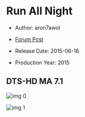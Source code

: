 # Run All Night

* Author: aron7awol

* [Forum Post](https://www.avsforum.com/threads/bass-eq-for-filtered-movies.2995212/post-56898868)

* Release Date: 2015-06-16
* Production Year: 2015

## DTS-HD MA 7.1

![img 0](https://i.imgur.com/aCaBZaa.jpg)

![img 1](https://i.imgur.com/lIUH9Gg.jpg)

